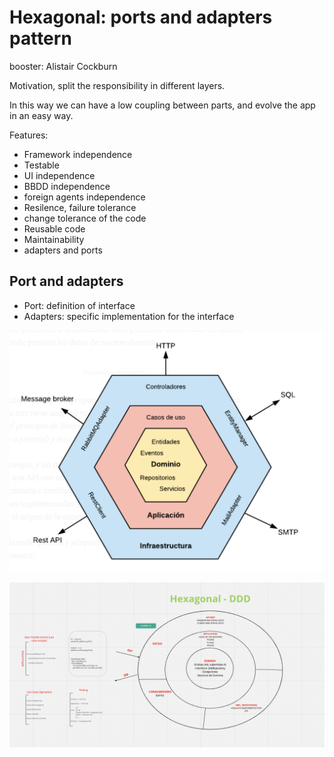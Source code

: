 # Hexagonal: ports and adapters pattern

booster: Alistair Cockburn

Motivation, split the responsibility in different layers. 

In this way we can have a low coupling between parts, and evolve the app in an easy way.

Features:

- Framework independence
- Testable
- UI independence
- BBDD independence
- foreign agents independence 
- Resilence, failure tolerance 
- change tolerance of the code 
- Reusable code
- Maintainability
- adapters and ports

## Port and adapters

- Port: definition of interface
- Adapters: specific implementation for the interface

![hexagonal](_img/hexagonal.png)

![hexagonal_2](_img/hexagonal_2.png)